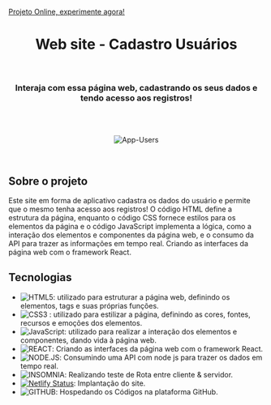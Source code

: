 [ Projeto Online, experimente agora! ](https://app-users-log.netlify.app/)
<h1 align="center"> Web site - Cadastro Usuários</h1>

<br>

<h3 align="center">
  Interaja com essa página web, cadastrando os seus dados e tendo acesso aos registros!
</h3>

<br>


<br>

<div align="center">

![App-Users](https://user-images.githubusercontent.com/99486037/236361297-2b25277a-54f6-4941-bdfd-e1f7907d3260.PNG)


</div> 

<br>

##  Sobre o projeto

Este site em forma de aplicativo cadastra os dados do usuário e permite que o mesmo tenha acesso aos registros! O código HTML define a estrutura da página, enquanto o código CSS fornece estilos para os elementos da página e o código JavaScript implementa a lógica, como a interação dos elementos e componentes da página web, e o consumo da API para trazer as informações em tempo real. Criando as interfaces da página web com o framework React.

##  Tecnologias


- ![ HTML5 ](https://img.shields.io/badge/-HTML5-E34F26?style=flat-square&logo=html5&logoColor=white): utilizado para estruturar a página web, definindo os elementos, tags e suas próprias funções.
- ![ CSS3 ](https://img.shields.io/badge/-CSS3-1572B6?style=flat-square&logo=css3) : utilizado para estilizar a página, definindo as cores, fontes, recursos e emoções dos elementos.
- ![ JavaScript ](https://img.shields.io/badge/-JavaScript-black?style=flat-square&logo=javascript): utilizado para realizar a interação dos elementos e componentes, dando vida à página web.
- ![  REACT ](https://img.shields.io/badge/React-20232A?style=for-the-badge&logo=react&logoColor=61DAFB): Criando as interfaces da página web com o framework React.
- ![ NODE.JS ](https://img.shields.io/badge/Node.js-43853D?style=for-the-badge&logo=node.js&logoColor=white): Consumindo uma API com node js para trazer os dados em tempo real.
- ![ INSOMNIA ](https://img.shields.io/badge/Insomnia-5849be?style=for-the-badge&logo=Insomnia&logoColor=white): Realizando teste de Rota entre cliente & servidor.
- [![Netlify Status](https://api.netlify.com/api/v1/badges/d76cde39-fc24-47e2-a66a-5040c1ff975b/deploy-status)](https://app.netlify.com/sites/app-users-log/deploys): Implantação do site.
- ![ GITHUB ](https://img.shields.io/badge/GitHub-100000?style=for-the-badge&logo=github&logoColor=white): Hospedando os Códigos na plataforma GitHub.
<br>
